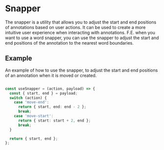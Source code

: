 # Snapper

The snapper is a utility that allows you to adjust the start and end positions of annotations based on user actions. It
can be used to create a more intuitive user experience when interacting with annotations.
F.E. when you want to use a word snapper, you can use the snapper to adjust the start and end positions of the
annotation to the nearest word boundaries.

## Example

An example of how to use the snapper, to adjust the start and end positions of an annotation when it is moved or
created.

```typescript

const useSnapper = (action, payload) => {
  const { start, end } = payload;
  switch (action) {
    case 'move-end':
      return { start, end: end - 2 };
      break;
    case 'move-start':
      return { start: start + 2, end };
      break;
  }

  return { start, end };
};

```

<script setup>
//
import { onMounted, onUnmounted, watch, watchEffect } from "vue";
import { AnnotatedText_ } from "@ghentcdh/vue-component-annotated-text";
import { lines, annotations, waitUntilElementExists } from "@demo";

const textAnnotations = annotations;
const textLines = lines;

const useSnapper = (action, payload) => {
  const { start, end } = payload;
  switch (action) {
    case 'move-end':
      return { start, end: end - 2 };
      break;
    case 'move-start':
      return { start: start + 2, end };
      break;
  }
  return { start, end };
};

const createAnnotations = (id, config) => {
    waitUntilElementExists(id).then((element) => {
        const textAnnotation = AnnotatedText_.init(config);
        textAnnotation.setLines(textLines, false);
        textAnnotation.setAnnotations(textAnnotations, false);
        textAnnotation.init(id);
    });
}

createAnnotations("simpleSnapper", {
    actions: {
      create: true,
      edit: true,
    },
     visualEvent: {
      useSnapper: useSnapper,
    },
});

</script>

<div id="simpleSnapper"></div>
